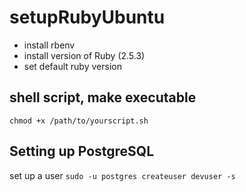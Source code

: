 # setupRubyUbuntu
 * install rbenv
 * install version of Ruby (2.5.3)
 * set default ruby version

## shell script, make executable
```chmod +x /path/to/yourscript.sh```

## Setting up PostgreSQL
 set up a user
 ```sudo -u postgres createuser devuser -s```
